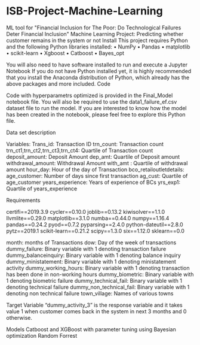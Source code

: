 # ISB-Project-Machine-Learning
ML tool for "Financial Inclusion for The Poor: Do Technological Failures Deter Financial Inclusion"
Machine Learning
Project: Predicting whether customer remains in the system or not
Install
This project requires Python and the following Python libraries installed:
•	NumPy
•	Pandas
•	matplotlib
•	scikit-learn
•	Xgboost
•	Catboost
•	Bayes_opt

You will also need to have software installed to run and execute a Jupyter Notebook
If you do not have Python installed yet, it is highly recommended that you install the Anaconda distribution of Python, which already has the above packages and more included.
Code

Code with hyperparametrs optimized  is provided in the Final_Model notebook file. You will also be required to use the data1_failure_ef.csv dataset file to run the model. If you are interested to know how the model has been created in the notebook, please feel free to explore this Python file.

Data set description

Variables:
Trans_id: Transaction ID 
trn_count: Transaction count 
trn_ct1,trn_ct2,trn_ct3,trn_ct4: Quartile of Transaction count
deposit_amount: Deposit Amount
dep_amt: Quartile of Deposit amount
withdrawal_amount: Withdrawal Amount 
with_amt : Quartile of withdrawal amount
hour_day: Hour of the day of Transaction
bco_retailoutletdetails: 
age_customer: Number of days since first transaction
ag_cust: Quartile of age_customer
years_experience: Years of experience of BCs
yrs_exp1: Quartile of years_experience


Requirements

certifi==2019.3.9
cycler==0.10.0
joblib==0.13.2
kiwisolver==1.1.0
llvmlite==0.29.0
matplotlib==3.1.0
numba==0.44.0
numpy==1.16.4
pandas==0.24.2
pyod==0.7.2
pyparsing==2.4.0
python-dateutil==2.8.0
pytz==2019.1
scikit-learn==0.21.2
scipy==1.3.0
six==1.12.0
sklearn==0.0

month: months of Transactions
dow: Day of the week of transactions
dummy_failure: Binary variable with 1 denoting transaction failure
dummy_balanceinquiry: Binary variable with 1 denoting balance inquiry 
dummy_ministatement: Binary variable with 1 denoting ministatement activity
dummy_working_hours: Binary variable with 1 denoting transaction has been done in non-working hours
dummy_biometric: Binary variable with 1 denoting biometric failure
dummy_technical_fail: Binary variable with 1 denoting technical failure
dummy_non_technical_fail: Binary variable with 1 denoting non technical failure
town_village: Names of various towns





Target Variable “dummy_activity_3” is the response variable and it takes value 1 when customer comes back in the system in next 3 months and 0 otherwise.

Models 
Catboost and XGBoost with parameter tuning using Bayesian optimization
Random Forrest 	
